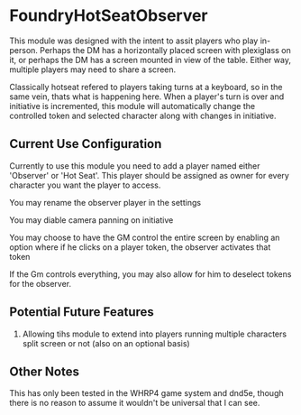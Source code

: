 # FoundryHotSeatObserver
This module was designed with the intent to assit players who play in-person. Perhaps the DM has a horizontally placed screen with plexiglass on it, or perhaps the DM has a screen mounted in view of the table. Either way, multiple players may need to share a screen.

Classically hotseat refered to players taking turns at a keyboard, so in the same vein, thats what is happening here. When a player's turn is over and initiative is incremented, this module will automatically change the controlled token and selected character along with changes in initiative.



## Current Use Configuration
 
 Currently to use this module you need to add a player named either 'Observer' or 'Hot Seat'. This player should be assigned as owner for every character you want the player to access.


You may rename the observer player in the settings

You may diable camera panning on initiative

You may choose to have the GM control the entire screen by enabling an option where if he clicks on a player token, the observer 
activates that token

If the Gm controls everything, you may also allow for him to deselect tokens for the observer.

## Potential Future Features
 1. Allowing tihs module to extend into players running multiple characters split screen or not (also on an optional basis)
 
## Other Notes
This has only been tested in the WHRP4 game system and dnd5e, though there is no reason to assume it wouldn't be universal that I can see.
